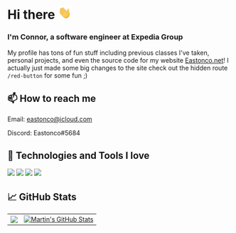 # Hi there <img src="https://raw.githubusercontent.com/eastonco/eastonco/master/wave.gif" width="30px">
### I'm Connor, a software engineer at Expedia Group
 My profile has tons of fun stuff including previous classes I've taken, personal projects, and even the source code for my website [Eastonco.net](https://eastonco.net)! I actually just made some big changes to the site check out the hidden route `/red-button` for some fun ;) 
 
## 📫 How to reach me
Email: eastonco@icloud.com

Discord: Eastonco#5684

## 🔧 Technologies and Tools I love
![](https://img.shields.io/badge/OS-MacOS-informational?style=flat&logo=Apple&logoColor=white&color=white)
![](https://img.shields.io/badge/Editor-IntelliJ-informational?style=flat&logo=intellijidea&logoColor=white&color=purple)
![](https://img.shields.io/badge/Shell-Zsh-informational?style=flat&logo=GNU-Bash&logoColor=white&color=black)
<a href="https://discord.gg/4BGfWKk">
  <img src="https://img.shields.io/discord/747539301675302922?logo=discord" />
</a>

## &#x1f4c8; GitHub Stats
<div align='center'>
<table>
<tr>
<td>
<a href="https://github.com/eastonco/">
<img align="center" src="https://github-readme-stats.vercel.app/api/top-langs/?username=eastonco&hide=html,tcl,jupyter%20notebook&title_color=ffffff&text_color=c9cacc&icon_color=2bbc8a&bg_color=1d1f21&layout=compact&langs_count=10" />
</a>
<td>
<a href="https://github.com/eastonco/">
<img align="center" src="https://github-readme-stats.vercel.app/api?username=eastonco&show_icons=true&line_height=27&count_private=true&title_color=ffffff&text_color=c9cacc&icon_color=2bbc8a&bg_color=1d1f21" alt="Martin's GitHub Stats" />
</a>
</td>
</tr>
</table>
</div>
        

<!--
**Eastonco/eastonco** is a ✨ _special_ ✨ repository because its `README.md` (this file) appears on your GitHub profile.

Here are some ideas to get you started:

- 🔭 I’m currently working on ...
- 🌱 I’m currently learning ...
- 👯 I’m looking to collaborate on ...
- 🤔 I’m looking for help with ...
- 💬 Ask me about ...
- 📫 How to reach me: ...
- 😄 Pronouns: ...
- ⚡ Fun fact: ...
-->
